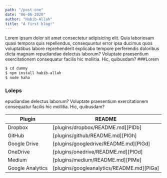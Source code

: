 ```yaml
---
path: "/post-one"
date: "06-06-2020"
author: "Habib-Allah"
title: "A first blog!"
---
```

Lorem ipsum dolor sit amet consectetur adipisicing elit. Quia laboriosam quasi tempora quis repellendus, consequuntur error ipsa ducimus quos voluptatibus labore reprehenderit explicabo tempore perferendis doloribus dicta magnam repudiandae delectus laborum? Voluptate praesentium exercitationem consequatur facilis hic mollitia. Hic, quibusdam?
###Lorem
```sh
$ cd dummy
$ npm install habib-allah
$ node haha
```
### Loleps

epudiandae delectus laborum? Voluptate praesentium exercitationem consequatur facilis hic mollitia. Hic, quibusdam?

| Plugin | README |
| ------ | ------ |
| Dropbox | [plugins/dropbox/README.md][PlDb] |
| GitHub | [plugins/github/README.md][PlGh] |
| Google Drive | [plugins/googledrive/README.md][PlGd] |
| OneDrive | [plugins/onedrive/README.md][PlOd] |
| Medium | [plugins/medium/README.md][PlMe] |
| Google Analytics | [plugins/googleanalytics/README.md][PlGa] |